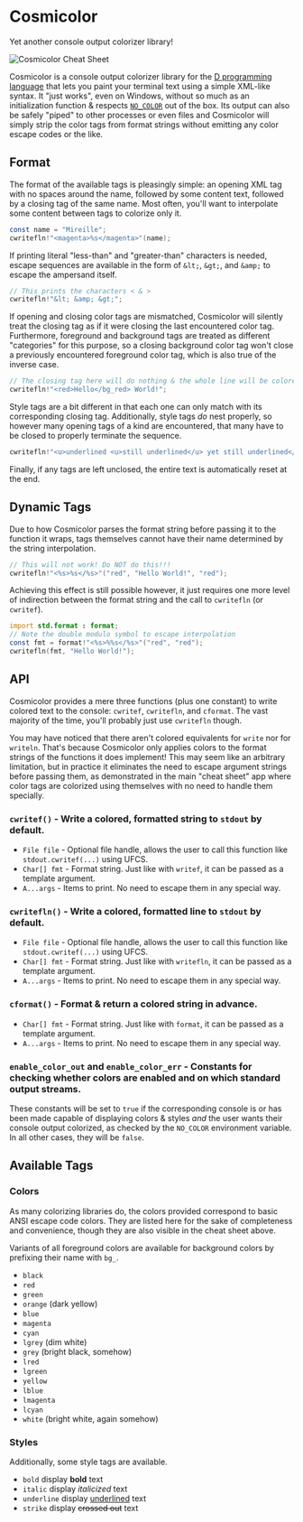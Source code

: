# Cosmicolor

Yet another console output colorizer library!

![Cosmicolor Cheat Sheet](https://imgur.com/SUo3HSz.png)

Cosmicolor is a console output colorizer library for the [D programming language](https://dlang.org/) that lets you paint your terminal text using a simple XML-like syntax. It "just works", even on Windows, without so much as an initialization function & respects [`NO_COLOR`](https://no-color.org/) out of the box. Its output can also be safely "piped" to other processes or even files and Cosmicolor will simply strip the color tags from format strings without emitting any color escape codes or the like.

## Format

The format of the available tags is pleasingly simple: an opening XML tag with no spaces around the name, followed by some content text, followed by a closing tag of the same name. Most often, you'll want to interpolate some content between tags to colorize only it.

```d
const name = "Mireille";
cwritefln!"<magenta>%s</magenta>"(name);
```

If printing literal "less-than" and "greater-than" characters is needed, escape sequences are available in the form of `&lt;`, `&gt;`, and `&amp;` to escape the ampersand itself.

```d
// This prints the characters < & >
cwritefln!"&lt; &amp; &gt;";
```

If opening and closing color tags are mismatched, Cosmicolor will silently treat the closing tag as if it were closing the last encountered color tag. Furthermore, foreground and background tags are treated as different "categories" for this purpose, so a closing background color tag won't close a previously encountered foreground color tag, which is also true of the inverse case.

```d
// The closing tag here will do nothing & the whole line will be colored red
cwritefln!"<red>Hello</bg_red> World!";
```

Style tags are a bit different in that each one can only match with its corresponding closing tag. Additionally, style tags *do* nest properly, so however many opening tags of a kind are encountered, that many have to be closed to properly terminate the sequence.

```d
cwritefln!"<u>underlined <u>still underlined</u> yet still underlined</u> finally normal!";
```

Finally, if any tags are left unclosed, the entire text is automatically reset at the end.

## Dynamic Tags

Due to how Cosmicolor parses the format string before passing it to the function it wraps, tags themselves cannot have their name determined by the string interpolation.

```d
// This will not work! Do NOT do this!!!
cwritefln!"<%s>%s</%s>"("red", "Hello World!", "red");
```

Achieving this effect is still possible however, it just requires one more level of indirection between the format string and the call to `cwritefln` (or `cwritef`).

```d
import std.format : format;
// Note the double modulo symbol to escape interpolation
const fmt = format!"<%s>%%s</%s>"("red", "red");
cwritefln(fmt, "Hello World!");
```

## API

Cosmicolor provides a mere three functions (plus one constant) to write colored text to the console: `cwritef`, `cwritefln`, and `cformat`. The vast majority of the time, you'll probably just use `cwritefln` though.

You may have noticed that there aren't colored equivalents for `write` nor for `writeln`. That's because Cosmicolor only applies colors to the format strings of the functions it does implement! This may seem like an arbitrary limitation, but in practice it eliminates the need to escape argument strings before passing them, as demonstrated in the main "cheat sheet" app where color tags are colorized using themselves with no need to handle them specially.

### `cwritef()` - Write a colored, formatted string to `stdout` by default.

- `File file` - Optional file handle, allows the user to call this function like `stdout.cwritef(...)` using UFCS.
- `Char[] fmt` - Format string. Just like with `writef`, it can be passed as a template argument.
- `A...args` - Items to print. No need to escape them in any special way.

### `cwritefln()` - Write a colored, formatted line to `stdout` by default.

- `File file` - Optional file handle, allows the user to call this function like `stdout.cwritef(...)` using UFCS.
- `Char[] fmt` - Format string. Just like with `writefln`, it can be passed as a template argument.
- `A...args` - Items to print. No need to escape them in any special way.

### `cformat()` - Format & return a colored string in advance.

- `Char[] fmt` - Format string. Just like with `format`, it can be passed as a template argument.
- `A...args` - Items to print. No need to escape them in any special way.

### `enable_color_out` and `enable_color_err` - Constants for checking whether colors are enabled and on which standard output streams.

These constants will be set to `true` if the corresponding console is or has been made capable of displaying colors & styles *and* the user wants their console output colorized, as checked by the `NO_COLOR` environment variable. In all other cases, they will be `false`.

## Available Tags

### Colors

As many colorizing libraries do, the colors provided correspond to basic ANSI escape code colors. They are listed here for the sake of completeness and convenience, though they are also visible in the cheat sheet above.

Variants of all foreground colors are available for background colors by prefixing their name with `bg_`.

- `black`
- `red`
- `green`
- `orange` (dark yellow)
- `blue`
- `magenta`
- `cyan`
- `lgrey` (dim white)
- `grey` (bright black, somehow)
- `lred`
- `lgreen`
- `yellow`
- `lblue`
- `lmagenta`
- `lcyan`
- `white` (bright white, again somehow)

### Styles

Additionally, some style tags are available.

- `bold` display **bold** text
- `italic` display *italicized* text
- `underline` display <u>underlined</u> text
- `strike` display ~~crossed out~~ text